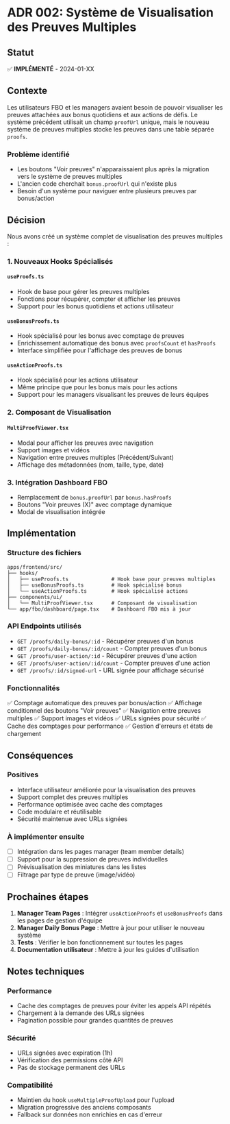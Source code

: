 # ADR 002: Système de Visualisation des Preuves Multiples

## Statut

✅ **IMPLÉMENTÉ** - 2024-01-XX

## Contexte

Les utilisateurs FBO et les managers avaient besoin de pouvoir visualiser les preuves attachées aux bonus quotidiens et aux actions de défis. Le système précédent utilisait un champ `proofUrl` unique, mais le nouveau système de preuves multiples stocke les preuves dans une table séparée `proofs`.

### Problème identifié

- Les boutons "Voir preuves" n'apparaissaient plus après la migration vers le système de preuves multiples
- L'ancien code cherchait `bonus.proofUrl` qui n'existe plus
- Besoin d'un système pour naviguer entre plusieurs preuves par bonus/action

## Décision

Nous avons créé un système complet de visualisation des preuves multiples :

### 1. Nouveaux Hooks Spécialisés

#### `useProofs.ts`

- Hook de base pour gérer les preuves multiples
- Fonctions pour récupérer, compter et afficher les preuves
- Support pour les bonus quotidiens et actions utilisateur

#### `useBonusProofs.ts`

- Hook spécialisé pour les bonus avec comptage de preuves
- Enrichissement automatique des bonus avec `proofsCount` et `hasProofs`
- Interface simplifiée pour l'affichage des preuves de bonus

#### `useActionProofs.ts`

- Hook spécialisé pour les actions utilisateur
- Même principe que pour les bonus mais pour les actions
- Support pour les managers visualisant les preuves de leurs équipes

### 2. Composant de Visualisation

#### `MultiProofViewer.tsx`

- Modal pour afficher les preuves avec navigation
- Support images et vidéos
- Navigation entre preuves multiples (Précédent/Suivant)
- Affichage des métadonnées (nom, taille, type, date)

### 3. Intégration Dashboard FBO

- Remplacement de `bonus.proofUrl` par `bonus.hasProofs`
- Boutons "Voir preuves (X)" avec comptage dynamique
- Modal de visualisation intégrée

## Implémentation

### Structure des fichiers

```
apps/frontend/src/
├── hooks/
│   ├── useProofs.ts              # Hook base pour preuves multiples
│   ├── useBonusProofs.ts         # Hook spécialisé bonus
│   └── useActionProofs.ts        # Hook spécialisé actions
├── components/ui/
│   └── MultiProofViewer.tsx      # Composant de visualisation
└── app/fbo/dashboard/page.tsx    # Dashboard FBO mis à jour
```

### API Endpoints utilisés

- `GET /proofs/daily-bonus/:id` - Récupérer preuves d'un bonus
- `GET /proofs/daily-bonus/:id/count` - Compter preuves d'un bonus
- `GET /proofs/user-action/:id` - Récupérer preuves d'une action
- `GET /proofs/user-action/:id/count` - Compter preuves d'une action
- `GET /proofs/:id/signed-url` - URL signée pour affichage sécurisé

### Fonctionnalités

✅ Comptage automatique des preuves par bonus/action
✅ Affichage conditionnel des boutons "Voir preuves"
✅ Navigation entre preuves multiples
✅ Support images et vidéos
✅ URLs signées pour sécurité
✅ Cache des comptages pour performance
✅ Gestion d'erreurs et états de chargement

## Conséquences

### Positives

- Interface utilisateur améliorée pour la visualisation des preuves
- Support complet des preuves multiples
- Performance optimisée avec cache des comptages
- Code modulaire et réutilisable
- Sécurité maintenue avec URLs signées

### À implémenter ensuite

- [ ] Intégration dans les pages manager (team member details)
- [ ] Support pour la suppression de preuves individuelles
- [ ] Prévisualisation des miniatures dans les listes
- [ ] Filtrage par type de preuve (image/vidéo)

## Prochaines étapes

1. **Manager Team Pages** : Intégrer `useActionProofs` et `useBonusProofs` dans les pages de gestion d'équipe
2. **Manager Daily Bonus Page** : Mettre à jour pour utiliser le nouveau système
3. **Tests** : Vérifier le bon fonctionnement sur toutes les pages
4. **Documentation utilisateur** : Mettre à jour les guides d'utilisation

## Notes techniques

### Performance

- Cache des comptages de preuves pour éviter les appels API répétés
- Chargement à la demande des URLs signées
- Pagination possible pour grandes quantités de preuves

### Sécurité

- URLs signées avec expiration (1h)
- Vérification des permissions côté API
- Pas de stockage permanent des URLs

### Compatibilité

- Maintien du hook `useMultipleProofUpload` pour l'upload
- Migration progressive des anciens composants
- Fallback sur données non enrichies en cas d'erreur
